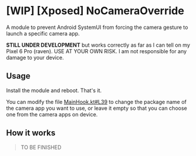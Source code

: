 # [WIP] [Xposed] NoCameraOverride

A module to prevent Android SystemUI from forcing the camera gesture to launch a specific camera app.

**STILL UNDER DEVELOPMENT** but works correctly as far as I can tell on my Pixel 6 Pro (raven). USE AT YOUR OWN RISK. I am not responsible for any damage to your device.

## Usage

Install the module and reboot. That's it.

You can modify the file [MainHook.kt#L39](https://github.com/Rachel030219/NoCameraOverride/blob/master/app/src/main/java/one/rachelt/nocameraoverride/MainHook.kt#L39) to change the package name of the camera app you want to use, or leave it empty so that you can choose one from the camera apps on device.

## How it works

> TO BE FINISHED